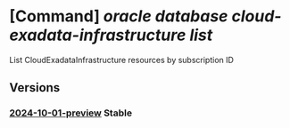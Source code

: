 # [Command] _oracle database cloud-exadata-infrastructure list_

List CloudExadataInfrastructure resources by subscription ID

## Versions

### [2024-10-01-preview](/Resources/mgmt-plane/L3N1YnNjcmlwdGlvbnMve30vcHJvdmlkZXJzL29yYWNsZS5kYXRhYmFzZS9jbG91ZGV4YWRhdGFpbmZyYXN0cnVjdHVyZXM=/2024-10-01-preview.xml) **Stable**

<!-- mgmt-plane /subscriptions/{}/providers/oracle.database/cloudexadatainfrastructures 2024-10-01-preview -->
<!-- mgmt-plane /subscriptions/{}/resourcegroups/{}/providers/oracle.database/cloudexadatainfrastructures 2024-10-01-preview -->
